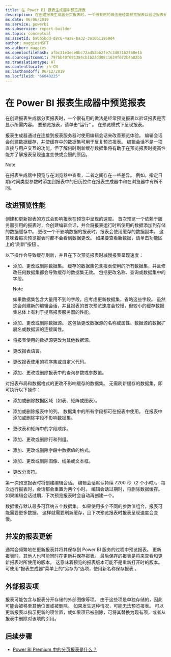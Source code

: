 ```yaml
---
title: 在 Power BI 报表生成器中预览报表
description: 在创建报表生成器分页报表时，一个很有用的做法是经常预览报表以验证报表是否显示所需内容。
ms.date: 06/06/2019
ms.service: powerbi
ms.subservice: report-builder
ms.topic: conceptual
ms.assetid: ba6b5bdd-d8c6-4aa8-ba32-3a10b11969d4
author: maggiesMSFT
ms.author: maggies
ms.openlocfilehash: afbc31e3ece8bc72ad52bb2fe7c3d871b2f68e1b
ms.sourcegitcommit: 797bb40f691384cb1b23dd08c1634f672b4a82bb
ms.translationtype: HT
ms.contentlocale: zh-CN
ms.lasthandoff: 06/12/2019
ms.locfileid: "66840225"
---
```

# <a name="previewing-reports-in-power-bi-report-builder"></a>在 Power BI 报表生成器中预览报表
  在创建报表生成器分页报表时，一个很有用的做法是经常预览报表以验证报表是否显示所需内容。 要预览报表，请单击“运行”  。 在预览模式下呈现报表。  
  
 报表生成器通过在连接到报表服务器时使用编辑会话来改善预览体验。 编辑会话会创建数据缓存，并使缓存中的数据集可用于反复预览报表。 编辑会话不是一项直接与用户交互的功能，但了解何时刷新缓存数据集将有助于在预览报表时提高性能并了解报表呈现速度变快或变慢的原因。  

  
> [!NOTE]  
> 在报表生成器中预览与在浏览器中查看，二者之间存在一些差异。 例如，指定日期/时间类型参数时添加到报表中的日历控件在报表生成器中和在浏览器中有所不同。 
  
## <a name="improving-preview-performance"></a>改进预览性能  
 创建和更新报表的方式会影响报表在预览中呈现的速度。 首次预览一个依赖于服务器引用的报表时，会创建编辑会话，并会将报表运行时所使用的数据添加到存储的数据缓存中。 更改一个不影响数据的报表时，报表会使用缓存的数据副本。 这意味着每次预览报表时都不会看到数据更改。 如果要查看新数据，请单击功能区上的“刷新”按钮  。  
  
 以下操作会导致缓存刷新，并且在下次预览报表时减慢报表呈现速度：  
  
-   添加、更改或删除数据集。 缓存的数据集包含报表使用的所有数据集，并且修改任何数据集都会导致缓存的数据集无效。 包括更改名称、查询或数据集中的字段。  
  
    > [!NOTE]  
    >  如果数据集包含大量用不到的字段，应考虑更新数据集，省略这些字段。 虽然这会创建新的编辑会话，并且报表的首次预览速度会较慢，但较小的缓存数据集总体上有利于提高报表服务器的性能。  
  
-   添加、更改或删除数据源。 这包括更改数据源的名称或属性、数据源的数据扩展名或数据源的连接属性。  
  
-   将报表使用的数据源更改为其他数据源。  
  
-   更改报表语言。  
  
-   更改报表使用的程序集或自定义代码。  
  
-   添加、更改或删除报表中的查询参数或参数值。  
  
 对报表布局和数据格式的更改不影响缓存的数据集。 无需刷新缓存的数据集，即可执行以下操作：  
  
-   添加或删除数据区域（如表、矩阵或图表）。  
  
-   添加或删除报表中的列。 数据集中的所有字段都可在报表中使用。 在报表中添加或删除字段不影响数据集。  
  
-   更改表和矩阵中的字段顺序。  
  
-   添加、更改或删除行和列组。  
  
-   添加、更改或删除字段中数据值的格式。  
  
-   添加、更改或删除图像、线条或文本框。  
  
-   更改分页符。  
  
第一次预览报表时将创建编辑会话。 编辑会话默认持续 7200 秒（2 个小时）。 每次运行报表时，会话都会重置为两个小时。 编辑会话过期时，将删除数据缓存。 如果编辑会话过期，下次预览报表时会自动再创建一个。
  
数据缓存默认最多可容纳五个数据集。 如果使用多个不同的参数值组合，报表可能需要更多数据。 这样就需要刷新缓存，且下次预览报表时报表呈现速度会变慢。 
  
## <a name="concurrency-of-report-updates"></a>并发的报表更新  
通常会频繁地在更新报表并将其保存到 Power BI 服务的过程中预览报表。 更新报表时，其他人也可能同时在更新并保存报表。 最后保存的报表是将来查看和更新报表时所使用的版本。 这意味着预览的报表版本可能不是重新打开时的版本。 可使用“报表生成器”菜单上的“另存为”选项，使用新名称保存报表  。  
  
## <a name="external-report-items"></a>外部报表项  
 报表可能包含与报表分开存储的外部图像等项。 由于这些项是单独存储的，因此可能会被移至其他位置或被删除。 如果发生这种情况，可能无法预览报表。 可以更新报表以指示更新的项位置，或如果项已被删除，可将其替换为现有项，或者从报表中删除对该项的引用。  
  
## <a name="next-steps"></a>后续步骤

- [Power BI Premium 中的分页报表是什么？](paginated-reports-report-builder-power-bi.md)
  
